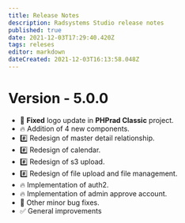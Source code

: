 ```yaml
---
title: Release Notes
description: Radsystems Studio release notes
published: true
date: 2021-12-03T17:29:40.420Z
tags: releses
editor: markdown
dateCreated: 2021-12-03T16:13:58.048Z
---
```


# Version - 5.0.0
- :bug: **Fixed** logo update in **PHPrad Classic** project.
- :fire: Addition of 4 new components. 
- :hash: Redesign of master detail relationship. 
- :hash: Redesign of calendar. 
- :hash: Redesign of s3 upload.
- :hash: Redesign of file upload and file management.
- :fire: Implementation of auth2.
- :fire: Implementation of admin approve account.
- :bug: Other minor bug fixes.
- :white_check_mark: General improvements